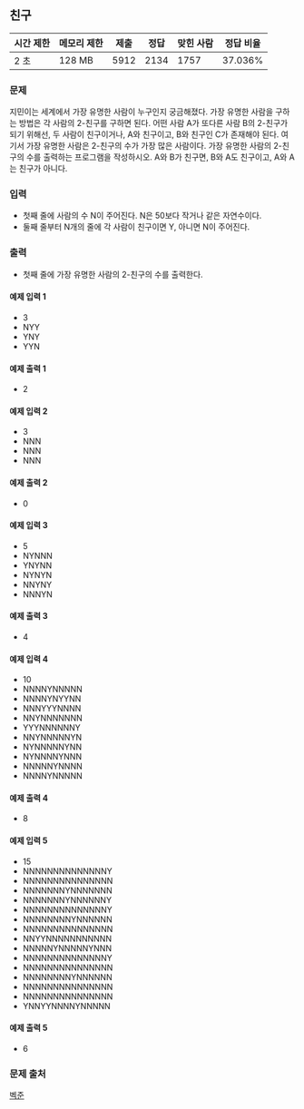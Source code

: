 ## 친구
 
|시간 제한|	메모리 제한|	제출|	정답|	맞힌 사람|	정답 비율|
|---|---|---|---|---|---|
|2 초|	128 MB|	5912|	2134|	1757|	37.036%|

### 문제
지민이는 세계에서 가장 유명한 사람이 누구인지 궁금해졌다. 가장 유명한 사람을 구하는 방법은 각 사람의 2-친구를 구하면 된다. 
어떤 사람 A가 또다른 사람 B의 2-친구가 되기 위해선, 두 사람이 친구이거나, A와 친구이고, B와 친구인 C가 존재해야 된다.
여기서 가장 유명한 사람은 2-친구의 수가 가장 많은 사람이다. 가장 유명한 사람의 2-친구의 수를 출력하는 프로그램을 작성하시오.
A와 B가 친구면, B와 A도 친구이고, A와 A는 친구가 아니다.

### 입력
- 첫째 줄에 사람의 수 N이 주어진다. N은 50보다 작거나 같은 자연수이다. 
- 둘째 줄부터 N개의 줄에 각 사람이 친구이면 Y, 아니면 N이 주어진다.

### 출력
- 첫째 줄에 가장 유명한 사람의 2-친구의 수를 출력한다.

#### 예제 입력 1 
- 3
- NYY
- YNY
- YYN

#### 예제 출력 1 
- 2

#### 예제 입력 2 
- 3
- NNN
- NNN
- NNN

#### 예제 출력 2 
- 0

#### 예제 입력 3 
- 5
- NYNNN
- YNYNN
- NYNYN
- NNYNY
- NNNYN

#### 예제 출력 3 
- 4

#### 예제 입력 4 
- 10
- NNNNYNNNNN
- NNNNYNYYNN
- NNNYYYNNNN
- NNYNNNNNNN
- YYYNNNNNNY
- NNYNNNNNYN
- NYNNNNNYNN
- NYNNNNYNNN
- NNNNNYNNNN
- NNNNYNNNNN

#### 예제 출력 4 
- 8

#### 예제 입력 5 
- 15
- NNNNNNNNNNNNNNY
- NNNNNNNNNNNNNNN
- NNNNNNNYNNNNNNN
- NNNNNNNYNNNNNNY
- NNNNNNNNNNNNNNY
- NNNNNNNNYNNNNNN
- NNNNNNNNNNNNNNN
- NNYYNNNNNNNNNNN
- NNNNNYNNNNNYNNN
- NNNNNNNNNNNNNNY
- NNNNNNNNNNNNNNN
- NNNNNNNNYNNNNNN
- NNNNNNNNNNNNNNN
- NNNNNNNNNNNNNNN
- YNNYYNNNNYNNNNN

#### 예제 출력 5 
- 6

### 문제 출처
[벡준](https://www.acmicpc.net/problem/1058)
